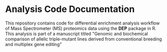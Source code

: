 # Analysis Code Documentation 
This repository contains code for differential enrichment analysis workflow of Mass Spectrometer (MS) proteomics data using the **DEP** package in R. This analysis is part of a manuscript titled "Genomic and biochemical comparison of allelic triple-mutant lines derived from conventional breeding and multiplex gene editing" 

